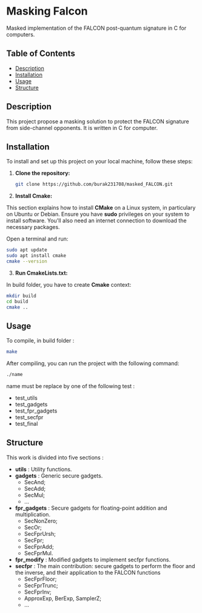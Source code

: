 # Masking Falcon

Masked implementation of the FALCON post-quantum signature in C for computers.

## Table of Contents
- [Description](#description)
- [Installation](#installation)
- [Usage](#usage)
- [Structure](#structure)
## Description

This project propose a masking solution to protect the FALCON signature from side-channel opponents. It is written in C for computer.

## Installation

To install and set up this project on your local machine, follow these steps:

1. **Clone the repository:**

   ```bash
   git clone https://github.com/burak231708/masked_FALCON.git
   ```
   
2. **Install Cmake:**

This section explains how to install **CMake** on a Linux system, in particulary on Ubuntu or Debian.
Ensure you have **sudo** privileges on your system to install software. You'll also need an internet connection to download the necessary packages.

   Open a terminal and run:

   ```bash
   sudo apt update
   sudo apt install cmake
   cmake --version
   ```
   
3. **Run CmakeLists.txt:**
   
In build folder, you have to create **Cmake** context:

   ```bash
   mkdir build
   cd build
   cmake ..
   ```
## Usage

To compile, in build folder :

   ```bash
   make
   ```
After compiling, you can run the project with the following command:

```bash
./name
```
name must be replace by one of the following test : 
- test_utils
- test_gadgets
- test_fpr_gadgets
- test_secfpr
- test_final

## Structure

This work is divided into five sections :
- **utils** : Utility functions.
- **gadgets** : Generic secure gadgets.
   - SecAnd;
   - SecAdd;
   - SecMul;
   - ...
- **fpr_gadgets** : Secure gadgets for floating-point addition and multiplication.
   - SecNonZero;
   - SecOr;
   - SecFprUrsh;
   - SecFpr;
   - SecFprAdd;
   - SecFprMul.
- **fpr_modify** : Modified gadgets to implement secfpr functions.
- **secfpr** : The main contribution: secure gadgets to perform the floor and the inverse, and their application to the FALCON functions
   - SecFprFloor;
   - SecFprTrunc;
   - SecFprInv;
   - ApproxExp, BerExp, SamplerZ;
   - ...

